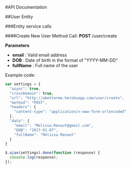 #API Documentation


##User Entity

###Entity service calls

####Create New User
Method Call: **POST** /user/create

**Parameters**
 - **email** : Valid email address
 - **DOB** : Date of birth in the format of "YYYY-MM-DD"
 - **fullName** : Full name of the user

Example code:
```javascript
var settings = {
  "async": true,
  "crossDomain": true,
  "url": "http://abetterme.herokuapp.com/user/create",
  "method": "POST",
  "headers": {
    "content-type": "application/x-www-form-urlencoded"
  },
  "data": {
    "email": "Melissa.Renaut@gmail.com",
    "DOB": "2017-01-07",
    "fullName": "Melissa Renaut"
  }
}

$.ajax(settings).done(function (response) {
  console.log(response);
});
```
 


